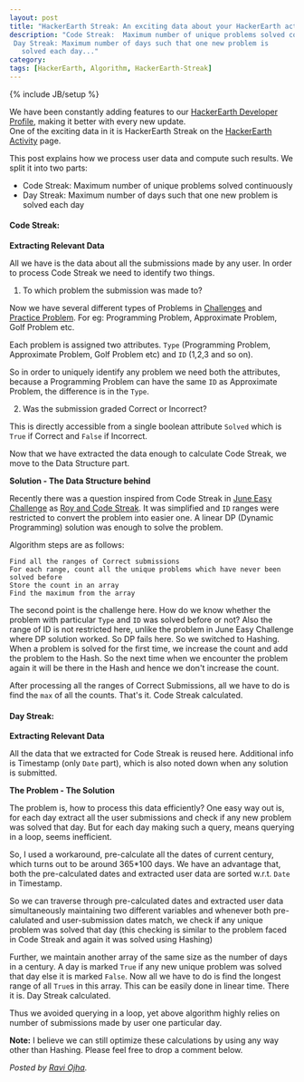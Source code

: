 ```yaml
---
layout: post
title: "HackerEarth Streak: An exciting data about your HackerEarth activity"
description: "Code Streak:  Maximum number of unique problems solved continuously
 Day Streak: Maximum number of days such that one new problem is
   solved each day..."
category: 
tags: [HackerEarth, Algorithm, HackerEarth-Streak]
---
```

{% include JB/setup %}

We have been constantly adding features to our [HackerEarth Developer Profile](http://www.hackerearth.com/about/profile/), making it better with every new update.  
One of the exciting data in it is HackerEarth Streak on the [HackerEarth Activity](http://www.hackerearth.com/users/akatsuki/activity/hackerearth/) page.

This post explains how we process user data and compute such results. We split it into two parts:  

 - Code Streak:  Maximum number of unique problems solved continuously
 - Day Streak: Maximum number of days such that one new problem is
   solved each day

#### Code Streak: ####

**Extracting Relevant Data**  

All we have is the data about all the submissions made by any user. 
In order to process Code Streak we need to identify two things.

 1. To which problem the submission was made to?

Now we have several different types of Problems in [Challenges](http://www.hackerearth.com/challenges/) and [Practice Problem](http://www.hackerearth.com/problems/). For eg: Programming Problem, Approximate Problem, Golf Problem etc.

Each problem is assigned two attributes. `Type` (Programming Problem, Approximate Problem, Golf Problem etc) and `ID` (1,2,3 and so on).

So in order to uniquely identify any problem we need both the attributes, because a Programming Problem can have the same `ID` as Approximate Problem, the difference is in the `Type`.

 2. Was the submission graded Correct or Incorrect?

This is directly accessible from a single boolean attribute `Solved` which is `True` if Correct and `False` if Incorrect.

Now that we have extracted the data enough to calculate Code Streak, we move to the Data Structure part.

**Solution - The Data Structure behind**

Recently there was a question inspired from Code Streak in [June Easy Challenge](http://www.hackerearth.com/june-easy-challenge-14/problems/) as [Roy and Code Streak](http://www.hackerearth.com/problem/algorithm/roy-and-code-streak/).
It was simplified and `ID` ranges were restricted to convert the problem into easier one. A linear DP (Dynamic Programming) solution was enough to solve the problem.

Algorithm steps are as follows:

    Find all the ranges of Correct submissions
    For each range, count all the unique problems which have never been solved before
    Store the count in an array
    Find the maximum from the array

The second point is the challenge here. How do we know whether the problem with particular `Type` and `ID` was solved before or not?
Also the range of ID is not restricted here, unlike the problem in June Easy Challenge where DP solution worked. So DP fails here.
So we switched to Hashing. When a problem is solved for the first time, we increase the count and add the problem to the Hash. So the next time when we encounter the problem again it will be there in the Hash and hence we don't increase the count.

After processing all the ranges of Correct Submissions, all we have to do is find the `max` of all the counts. That's it. Code Streak calculated.

#### Day Streak: ####

**Extracting Relevant Data**

All the data that we extracted for Code Streak is reused here. Additional info is Timestamp (only `Date` part), which is also noted down when any solution is submitted.

**The Problem - The Solution**

The problem is, how to process this data efficiently?
One easy way out is, for each day extract all the user submissions and check if any new problem was solved that day. But for each day making such a query, means querying in a loop, seems inefficient.

So, I used a workaround, pre-calculate all the dates of current century, which turns out to be around 365*100 days.
We have an advantage that, both the pre-calculated dates and extracted user data are sorted w.r.t. `Date` in Timestamp.

So we can traverse through pre-calculated dates and extracted user data simultaneously maintaining two different variables and whenever both pre-calulated and user-submission dates match, we check if any unique problem was solved that day (this checking is similar to the problem faced in Code Streak and again it was solved using Hashing)

Further, we maintain another array of the same size as the number of days in a century. A day is marked `True` if any new unique problem was solved that day else it is marked `False`. Now all we have to do is find the longest range of all `True`s in this array. This can be easily done in linear time. There it is. Day Streak calculated.

Thus we avoided querying in a loop, yet above algorithm highly relies on number of submissions made by user one particular day.

**Note:** I believe we can still optimize these calculations by using any way other than Hashing. Please feel free to drop a comment below.

*Posted by [Ravi Ojha](http://www.hackerearth.com/users/akatsuki/).*
